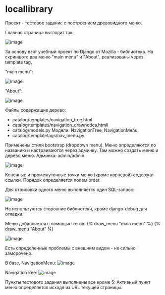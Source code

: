 # locallibrary

Проект - тестовое задание с построением древовидного меню. 

Главная страница выглядит так:

![image](https://user-images.githubusercontent.com/33355208/217703356-488a41c9-f325-4f88-b171-b107a3858303.png)

За основу взят учебный проект по Django от Mozilla - библиотека. На скриншоте два меню "main menu" и "About", реализованы через template tag.

"main menu":

![image](https://user-images.githubusercontent.com/33355208/217705460-83c00064-4d03-4a25-8d6e-0ad61dd64108.png)

"About":

![image](https://user-images.githubusercontent.com/33355208/217704237-294dc411-9553-412a-a13c-348071e88490.png)

Файлы содержащие дерево: 
- catalog/templates/navigation_tree.html 
- catalog/templates/navigation_drawnodes.htmll 
- catalog/models.py Модели: NavigationTree, NavigationMenu
- catalog/templatetags/nav_menu.py


Применены стили bootstrap (dropdown menu). Меню определяются по названию и настраиваются через админку. Там можно создать меню и дерево меню. Админка: admin/admin. 

![image](https://user-images.githubusercontent.com/33355208/217703781-12a47ea8-fd4a-4399-af24-724b4f466084.png)

Конечные и промежуточные точки меню (кроме корневой) содержат ссылки. Порядок определяется полем order. 

Для отрисовки одного меню выполняется один SQL-запрос:


![image](https://user-images.githubusercontent.com/33355208/217704015-6b66cea4-fc0f-4859-a7e1-01cb4f5af5c2.png)


Не используются сторонние библиотеки, кроме django-debug для отладки.

Меню добавляется с помощью тегов:
{% draw_menu "main menu" %}
{% draw_menu "About" %}

![image](https://user-images.githubusercontent.com/33355208/217704568-6a0edf90-31d2-4652-854b-5a389bb1630b.png)

Есть определенные проблемы с внешним видом - не сильно заморочено.


В базе, NavigationMenu:
![image](https://user-images.githubusercontent.com/33355208/217705198-5b2b4842-9439-4e98-9416-0a693d030466.png)

NavigationTree:
![image](https://user-images.githubusercontent.com/33355208/217705239-1b9cba24-709d-4750-9196-fc8cb18d26d3.png)

Пункты тестового задания выполнены все кроме 5: Активный пункт меню определяется исходя из URL текущей страницы.
